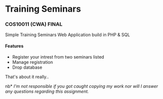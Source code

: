 # Training Seminars
### **COS10011 (CWA) FINAL**
Simple Training Seminars Web Application build in PHP & SQL

#### Features
* Register your intrest from two seminars listed
* Manage registration
* Drop database

That's about it really..

nb\*
*I'm not responsible if you got caught copying my work nor will I answer any questions regarding this assignment.*
